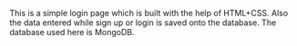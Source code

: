 This is a simple login page which is built with the help of HTML+CSS.
Also the data entered while sign up or login is saved onto the database.
The database used here is MongoDB.
